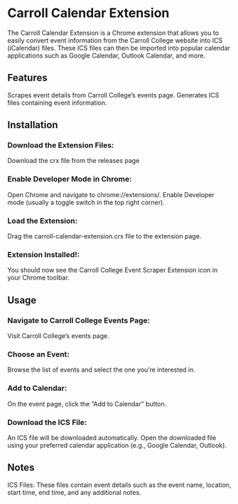 # Carroll Calendar Extension
The Carroll Calendar Extension is a Chrome extension that allows you to easily convert event information from the Carroll College website into ICS (iCalendar) files. These ICS files can then be imported into popular calendar applications such as Google Calendar, Outlook Calendar, and more.

## Features
Scrapes event details from Carroll College’s events page.
Generates ICS files containing event information.

## Installation
### Download the Extension Files:
Download the crx file from the releases page
### Enable Developer Mode in Chrome:
Open Chrome and navigate to chrome://extensions/.
Enable Developer mode (usually a toggle switch in the top right corner).
### Load the Extension:
Drag the carroll-calendar-extension.crx file to the extension page.
### Extension Installed!:
You should now see the Carroll College Event Scraper Extension icon in your Chrome toolbar.
## Usage
### Navigate to Carroll College Events Page:
Visit Carroll College’s events page.
### Choose an Event:
Browse the list of events and select the one you’re interested in.
### Add to Calendar:
On the event page, click the “Add to Calendar” button.
### Download the ICS File:
An ICS file will be downloaded automatically.
Open the downloaded file using your preferred calendar application (e.g., Google Calendar, Outlook).
## Notes
ICS Files: These files contain event details such as the event name, location, start time, end time, and any additional notes.
